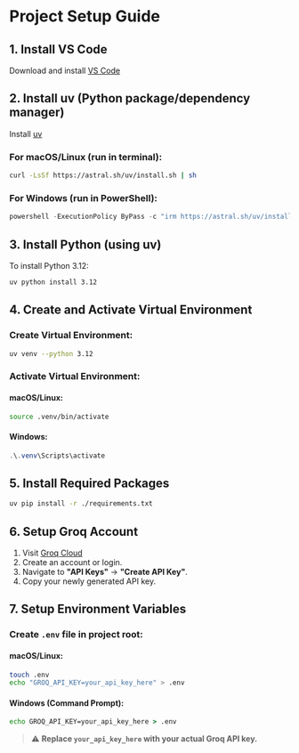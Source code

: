 # Project Setup Guide

## 1. Install VS Code  
Download and install [VS Code](https://code.visualstudio.com/)

## 2. Install **uv** (Python package/dependency manager)  
Install [uv](https://github.com/astral-sh/uv)  

### For macOS/Linux (run in terminal):
```bash
curl -LsSf https://astral.sh/uv/install.sh | sh
```

### For Windows (run in PowerShell):
```powershell
powershell -ExecutionPolicy ByPass -c "irm https://astral.sh/uv/install.ps1 | iex"
```

## 3. Install Python (using **uv**)  
To install Python 3.12:  
```bash
uv python install 3.12
```

## 4. Create and Activate Virtual Environment  

### Create Virtual Environment:  
```bash
uv venv --python 3.12
```

### Activate Virtual Environment:  

#### macOS/Linux:
```bash
source .venv/bin/activate
```

#### Windows:
```powershell
.\.venv\Scripts\activate
```

## 5. Install Required Packages  
```bash
uv pip install -r ./requirements.txt
```

## 6. Setup Groq Account  

1. Visit [Groq Cloud](https://groq.com/)
2. Create an account or login.
3. Navigate to **"API Keys"** → **"Create API Key"**.
4. Copy your newly generated API key.

## 7. Setup Environment Variables  

### Create `.env` file in project root:  

#### macOS/Linux:
```bash
touch .env
echo "GROQ_API_KEY=your_api_key_here" > .env
```

#### Windows (Command Prompt):
```cmd
echo GROQ_API_KEY=your_api_key_here > .env
```

> ⚠️ **Replace `your_api_key_here` with your actual Groq API key.**
